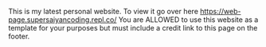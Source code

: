 This is my latest personal website.
To view it go over here https://web-page.supersaiyancoding.repl.co/
You are ALLOWED to use this website as a template for your purposes but must include a credit link to this page on the footer.
